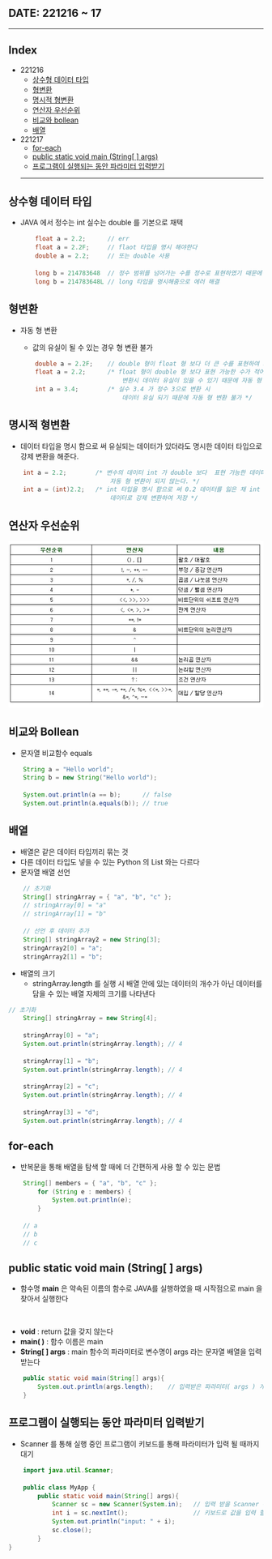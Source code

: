 ## DATE: 221216 ~ 17
---
## Index
- 221216
    - [상수형 데이터 타입](#상수형-데이터-타입)
    - [형변환](#형변환)
    - [명시적 형변환](#명시적-형변환)
    - [연산자 우선순위](#연산자-우선순위)
    - [비교와 bollean](#비교와-bollean)
    - [배열](#배열)
- 221217
    - [for-each](#for-each)
    - [public static void main (String[ ] args)](#public-static-void-main-string--args)
    - [프로그램이 실행되는 동안 파라미터 입력받기](#프로그램이-실행되는-동안-파라미터-입력받기)
    ---

## 상수형 데이터 타입

- JAVA 에서 정수는 int 실수는 double 를 기본으로 채택

    ```JAVA
        float a = 2.2;      // err
        float a = 2.2F;     // flaot 타입을 명시 해야한다
        double a = 2.2;     // 또는 double 사용

        long b = 214783648  // 정수 범위를 넘어가는 수를 정수로 표현하였기 때문에 에러 발생
        long b = 214783648L // long 타입을 명시해줌으로 에러 해결
    ```

## 형변환

- 자동 형 변환
    - 값의 유실이 될 수 있는 경우 형 변환 불가

    ```JAVA
        double a = 2.2F;    // double 형이 float 형 보다 더 큰 수를 표현하여 자동 형 변환
        float a = 2.2;      /* float 형이 double 형 보다 표현 가능한 수가 적어 
                                변환시 데이터 유실이 있을 수 있기 때문에 자동 형 변환 불가 */
        int a = 3.4;        /* 실수 3.4 가 정수 3으로 변환 시 
                                데이터 유실 되기 때문에 자동 형 변환 불가 */
    ```

## 명시적 형변환

- 데이터 타입을 명시 함으로 써 유실되는 데이터가 있더라도 명시한 데이터 타입으로 강제 변환을 해준다.

```JAVA
    int a = 2.2;        /* 변수의 데이터 int 가 double 보다  표현 가능한 데이터가 적어
                            자동 형 변환이 되지 않는다. */
    int a = (int)2.2;   /* int 타입을 명시 함으로 써 0.2 데이터를 잃은 채 int 2 라는 
                            데이터로 강제 변환하여 저장 */
```

## 연산자 우선순위

<img src="../PIC/JAVA 연산자 우선순위.png">

## 비교와 Bollean

- 문자열 비교함수 equals

```JAVA
    String a = "Hello world";
    String b = new String("Hello world");

    System.out.println(a == b);      // false
    System.out.println(a.equals(b)); // true
```

## 배열

- 배열은 같은 데이터 타입끼리 묶는 것
- 다른 데이터 타입도 넣을 수 있는 Python 의 List 와는 다르다
- 문자열 배열 선언

```JAVA
    // 초기화
    String[] stringArray = { "a", "b", "c" };
    // stringArray[0] = "a"
    // stringArray[1] = "b"

    // 선언 후 데이터 추가
    String[] stringArray2 = new String[3];
    stringArray2[0] = "a";
    stringArray2[1] = "b";
```

- 배열의 크기
    - stringArray.length 를 실행 시 배열 안에 있는 데이터의 개수가 아닌 데이터를 담을 수 있는 배열 자체의 크기를 나타낸다

```JAVA
// 초기화
    String[] stringArray = new String[4];

    stringArray[0] = "a";
    System.out.println(stringArray.length); // 4

    stringArray[1] = "b";
    System.out.println(stringArray.length); // 4
     
    stringArray[2] = "c";
    System.out.println(stringArray.length); // 4

    stringArray[3] = "d";
    System.out.println(stringArray.length); // 4
```

## for-each

- 반복문을 통해 배열을 탐색 할 때에 더 간편하게 사용 할 수 있는 문법

``` JAVA
    String[] members = { "a", "b", "c" };
        for (String e : members) {
            System.out.println(e);
        }

    // a
    // b
    // c
```

## public static void main (String[ ] args)

- 함수명 **main** 은 약속된 이름의 함수로 JAVA를 실행하였을 때 시작점으로 main 을 찾아서 실행한다
<br/>

- **void** : return 값을 갖지 않는다
- **main( )** : 함수 이름은 main
- **String[ ] args** : main 함수의 파라미터로 변수명이 args 라는 문자열 배열을 입력 받는다

```JAVA
    public static void main(String[] args){
        System.out.println(args.length);    // 입력받은 파라미터( args ) 개수를 출력
    }
```

## 프로그램이 실행되는 동안 파라미터 입력받기

- Scanner 를 통해 실행 중인 프로그램이 키보드를 통해 파라미터가 입력 될 때까지 대기

```JAVA
    import java.util.Scanner;

    public class MyApp {
        public static void main(String[] args){
            Scanner sc = new Scanner(System.in);   // 입력 받을 Scanner 객체 생성
            int i = sc.nextInt();                  // 키보드로 값을 입력 할 때 까지 대기
            System.out.println("input: " + i);
            sc.close();
        }
}
```